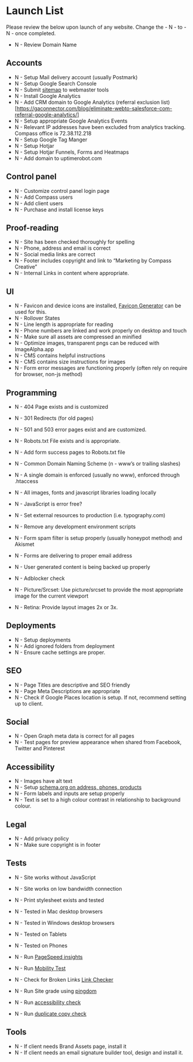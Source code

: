 # Launch List

Please review the below upon launch of any website. Change the - N - to - N - once completed.

- N - Review Domain Name

## Accounts

- N - Setup Mail delivery account (usually Postmark)
- N - Setup Google Search Console
- N - Submit [sitemap](https://support.google.com/webmasters/answer/183668?hl=en&ref_topic=4581190) to webmaster tools
- N - Install Google Analytics
- N - Add CRM domain to Google Analytics (referral exclusion list)[https://gaconnector.com/blog/eliminate-webto-salesforce-com-referral-google-analytics/]
- N - Setup appropriate Google Analytics Events
- N - Relevant IP addresses have been excluded from analytics tracking. Compass office is 72.38.112.218
- N - Setup Google Tag Manger
- N - Setup Hotjar
- N - Setup Hotjar Funnels, Forms and Heatmaps
- N - Add domain to uptimerobot.com

## Control panel
- N - Customize control panel login page
- N - Add Compass users
- N - Add client users
- N - Purchase and install license keys

## Proof-reading

- N - Site has been checked thoroughly for spelling
- N - Phone, address and email is correct
- N - Social media links are correct
- N - Footer includes copyright and link to “Marketing by Compass Creative”
- N - Internal Links in content where appropriate.

## UI

- N - Favicon and device icons are installed, [Favicon Generator](http://realfavicongenerator.net) can be used for this.
- N - Rollover States
- N - Line length is appropriate for reading
- N - Phone numbers are linked and work properly on desktop and touch
- N - Make sure all assets are compressed an minified
- N - Optimize images, transparent pngs can be reduced with ImageAlpha.app
- N - CMS contains helpful instructions
- N - CMS contains size instructions for images
- N - Form error messages are functioning properly (often rely on require for browser, non-js method)

## Programming

- N - 404 Page exists and is customized
- N - 301 Redirects (for old pages)
- N - 501 and 503 error pages exist and are customized.

- N - Robots.txt File exists and is appropriate.
- N - Add form success pages to Robots.txt file
- N - Common Domain Naming Scheme (n - www’s or trailing slashes)
- N - A single domain is enforced (usually no www), enforced through .htaccess

- N - All images, fonts and javascript libraries loading locally
- N - JavaScript is error free?
- N - Set external resources to production (i.e. typography.com)
- N - Remove any development environment scripts
- N - Form spam filter is setup properly (usually honeypot method) and Akismet
- N - Forms are delivering to proper email address
- N - User generated content is being backed up properly
- N - Adblocker check
- N - Picture/Srcset: Use picture/srcset to provide the most appropriate image for the current viewport
- N - Retina: Provide layout images 2x or 3x.

## Deployments
- N - Setup deployments
- N - Add ignored folders from deployment
- N - Ensure cache settings are proper.

## SEO

- N - Page Titles are descriptive and SEO friendly
- N - Page Meta Descriptions are appropriate
- N - Check if Google Places location is setup. If not, recommend setting up to client.

## Social

- N - Open Graph meta data is correct for all pages
- N - Test pages for preview appearance when shared from Facebook, Twitter and Pinterest

## Accessibility

- N - Images have alt text
- N - Setup [schema.org on address, phones, products](http://schema.org)
- N - Form labels and inputs are setup properly
- N - Text is set to a high colour contrast in relationship to background colour.

## Legal
- N - Add privacy policy
- N - Make sure copyright is in footer

## Tests

- N - Site works without JavaScript
- N - Site works on low bandwidth connection
- N - Print stylesheet exists and tested
- N - Tested in Mac desktop browsers
- N - Tested in Windows desktop browsers
- N - Tested on Tablets
- N - Tested on Phones

- N - Run [PageSpeed insights](https://developers.google.com/speed/pagespeed/insights/)
- N - Run [Mobility Test](https://www.google.ca/webmasters/tools/mobile-friendly/)
- N - Check for Broken Links [Link Checker](http://validator.w3.org/checklink)
- N - Run Site grade using [pingdom](http://tools.pingdom.com)
- N - Run [accessibility check](http://achecker.ca/checker/index.php)
- N - Run [duplicate copy check](http://www.copyscape.com)


## Tools
- N - If client needs Brand Assets page, install it
- N - If client needs an email signature builder tool, design and install it.
